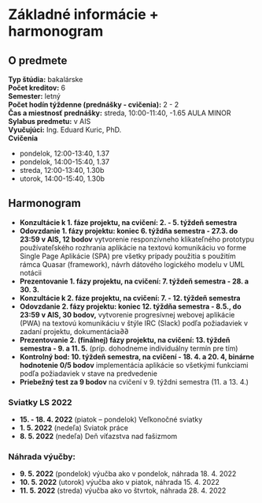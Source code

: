 # Základné informácie + harmonogram

## O predmete

**Typ štúdia:** bakalárske  
**Počet kreditov:** 6  
**Semester:** letný  
**Počet hodín týždenne (prednášky - cvičenia):** 2 - 2   
**Čas a miestnosť prednášky:**  streda, 10:00-11:40, -1.65 AULA MINOR  
**Sylabus predmetu:** v AIS  
**Vyučujúci:** Ing. Eduard Kuric, PhD.  
**Cvičenia**
* pondelok, 12:00-13:40, 1.37
* pondelok, 14:00-15:40, 1.37
* streda, 12:00-13:40, 1.30b
* utorok, 14:00-15:40, 1.30b


## Harmonogram 

* **Konzultácie k 1. fáze projektu, na cvičení: 2. - 5. týždeň semestra**
* **Odovzdanie 1. fázy projektu: koniec 6. týždňa semestra - 27.3. do 23:59 v AIS, 12 bodov** vytvorenie responzívneho klikateľného prototypu používateľského rozhrania aplikácie na textovú komunikáciu vo forme Single Page Aplikácie (SPA) pre všetky prípady použitia s použitím rámca Quasar (framework), návrh dátového logického modelu v UML notácii
* **Prezentovanie 1. fázy projektu, na cvičení: 7. týždeň semestra - 28. a 30. 3.**
* **Konzultácie k 2. fáze projektu, na cvičení: 7. - 12. týždeň semestra**
* **Odovzdanie 2. fázy projektu: koniec 12. týždňa semestra - 8.5., do 23:59 v AIS, 30 bodov,** vytvorenie progresívnej webovej aplikácie (PWA) na textovú komunikáciu v štýle IRC (Slack) podľa požiadaviek v zadaní projektu, dokumentácia∂∂
* **Prezentovanie 2. (finálnej) fázy projektu, na cvičení: 13. týždeň semestra - 9. a 11. 5.** (príp. dohodneme individuálny termín pre tím)
* **Kontrolný bod: 10. týždeň semestra, na cvičení - 18. 4. a 20. 4, binárne hodnotenie 0/5 bodov** implementácia aplikácie so všetkými funkciami podľa požiadaviek v stave na predvedenie
* **Priebežný test za 9 bodov** na cvičení v 9. týždni semestra (11. a 13. 4.) 

### Sviatky LS 2022   
* **15. - 18. 4. 2022** (piatok – pondelok) Veľkonočné sviatky    
* **1. 5. 2022** (nedeľa) Sviatok práce    
* **8. 5. 2022** (nedeľa) Deň víťazstva nad fašizmom    


### Náhrada výučby:    
* **9. 5. 2022** (pondelok) výučba ako v pondelok, náhrada 18. 4. 2022    
* **10. 5. 2022** (utorok) výučba ako v piatok, náhrada 15. 4. 2022   
* **11. 5. 2022** (streda) výučba ako vo štvrtok, náhrada 28. 4. 2022    
